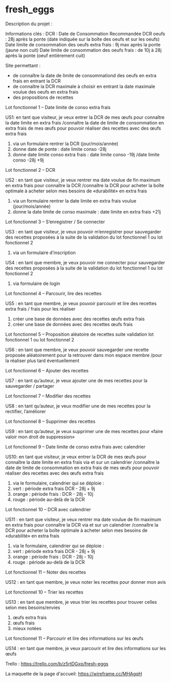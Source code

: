 # fresh_eggs 


Description du projet :

Informations clés : 
DCR : Date de Consommation Recommandée
DCR oeufs : 28j après la ponte (date indiquée sur la boîte des oeufs et sur les oeufs)
Date limite de consommation des oeufs extra frais : 9j max après la ponte (jaune non cuit)
Date limite de consommation des oeufs frais : de 10j à 28j après la ponte (oeuf entièrement cuit)

Site permettant :
- de connaître la date de limite de consommationd des oeufs en extra frais en entrant la DCR
- de connaître la DCR maximale à choisir en entrant la date maximale voulue des oeufs en extra frais
- des propositions de recettes


Lot fonctionnel 1 – Date limite de conso extra frais

US1: en tant que visiteur, je veux entrer la DCR de mes œufs pour connaître la date limite en extra frais
/connaître la date de limite de consommation en extra frais de mes œufs pour pouvoir réaliser des recettes avec des œufs extra frais
1. via un formulaire rentrer la DCR (jour/mois/année)
2. donne date de ponte : date limite conso -28j
3. donne date limite conso extra frais : date limite conso -19j 
/date limite conso -28j +9j

Lot fonctionnel 2 – DCR

US2 : en tant que visiteur, je veux rentrer ma date voulue de fin maximum en extra frais pour connaître la DCR 
/connaître la DCR pour acheter la boîte optimale à acheter selon mes besoins de «durabilité» en extra frais
1. via un formulaire rentrer la date limite en extra frais voulue (jour/mois/année)
2. donne la date limite de conso maximale :
date limite en extra frais +21j

Lot fonctionnel 3 – S’enregistrer / Se connecter 

US3 : en tant que visiteur, je veux pouvoir m’enregistrer pour sauvegarder des recettes proposées à la suite de la validation du lot fonctionnel 1 ou lot fonctionnel 2
1. via un formulaire d’inscription

US4 : en tant que membre, je veux pouvoir me connecter pour sauvegarder des recettes proposées à la suite de la validation du lot fonctionnel 1 ou lot fonctionnel 2
1. via formulaire de login

Lot fonctionnel 4 – Parcourir, lire des recettes

US5 : en tant que membre, je veux pouvoir parcourir et lire des recettes extra frais / frais pour les réaliser
1. créer une base de données avec des recettes œufs extra frais
2. créer une base de données avec des recettes œufs frais

Lot fonctionnel 5 – Proposition aléatoire de recettes suite validation lot fonctionnel 1 ou lot fonctionnel 2

US6 : en tant que membre, je veux pouvoir sauvegarder une recette proposée aléatoirement pour la retrouver dans mon espace membre
/pour la réaliser plus tard éventuellement

Lot fonctionnel 6 – Ajouter des recettes

US7 : en tant qu’auteur, je veux ajouter une de mes recettes pour la sauvegarder / partager

Lot fonctionnel 7 – Modifier des recettes

US8 : en tant qu’auteur, je veux modifier une de mes recettes pour la rectifier, l’améliorer

Lot fonctionnel 8 – Supprimer des recettes

US9 : en tant qu’auteur, je veux supprimer une de mes recettes pour «faire valoir mon droit de suppression»

Lot fonctionnel 9 – Date limite de conso extra frais avec calendrier

US10: en tant que visiteur, je veux entrer la DCR de mes œufs pour connaître la date limite en extra frais via et sur un calendrier
/connaître la date de limite de consommation en extra frais de mes œufs pour pouvoir réaliser des recettes avec des œufs extra frais
1. via le formulaire, calendrier qui se déploie :
1. vert : période extra frais 
DCR - 28j + 9j
2. orange : période frais :
DCR - 28j - 10j
3. rouge : période au-delà de la DCR

Lot fonctionnel 10 – DCR avec calendrier

US11 : en tant que visiteur, je veux rentrer ma date voulue de fin maximum en extra frais pour connaître la DCR via et sur un calendrier
/connaître la DCR pour acheter la boîte optimale à acheter selon mes besoins de «durabilité» en extra frais
1. via le formulaire, calendrier qui se déploie :
1. vert : période extra frais 
DCR - 28j + 9j
2. orange : période frais :
DCR - 28j - 10j
3. rouge : période au-delà de la DCR


Lot fonctionnel 11 – Noter des recettes

US12 : en tant que membre, je veux noter les recettes pour donner mon avis

Lot fonctionnel 10 – Trier les recettes

US13 : en tant que membre, je veux trier les recettes pour trouver celles selon mes besoins/envies 
1. œufs extra frais
2. œufs frais
3. mieux notées

Lot fonctionnel 11 – Parcourir et lire des informations sur les œufs

US14 : en tant que membre, je veux parcourir et lire des informations sur les œufs

Trello :
https://trello.com/b/z5rtDGxp/fresh-eggs

La maquette de la page d'accueil:
https://wireframe.cc/MHAgqH



